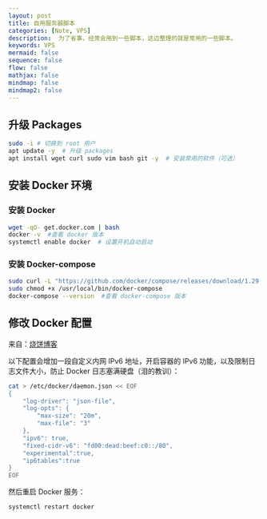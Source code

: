 ```yaml
---
layout: post
title: 自用服务器脚本
categories: [Note, VPS]
description:  为了省事，经常会用到一些脚本，这边整理的就是常用的一些脚本。
keywords: VPS
mermaid: false
sequence: false
flow: false
mathjax: false
mindmap: false
mindmap2: false
---
```




## 升级 Packages

```bash
sudo -i # 切换到 root 用户
apt update -y  # 升级 packages
apt install wget curl sudo vim bash git -y  # 安装常用的软件（可选）
```

## 安装 Docker 环境

### 安装 Docker
```bash
wget -qO- get.docker.com | bash
docker -v  #查看 docker 版本
systemctl enable docker  # 设置开机自动启动
```

### 安装 Docker-compose
```bash
sudo curl -L "https://github.com/docker/compose/releases/download/1.29.2/docker-compose-$(uname -s)-$(uname -m)" -o /usr/local/bin/docker-compose
sudo chmod +x /usr/local/bin/docker-compose
docker-compose --version  #查看 docker-compose 版本
```

## 修改 Docker 配置
来自：[烧饼博客](https://u.sb/debian-install-docker/)

以下配置会增加一段自定义内网 IPv6 地址，开启容器的 IPv6 功能，以及限制日志文件大小，防止 Docker 日志塞满硬盘（泪的教训）：

```bash
cat > /etc/docker/daemon.json << EOF
{
    "log-driver": "json-file",
    "log-opts": {
        "max-size": "20m",
        "max-file": "3"
    },
    "ipv6": true,
    "fixed-cidr-v6": "fd00:dead:beef:c0::/80",
    "experimental":true,
    "ip6tables":true
}
EOF
```

然后重启 Docker 服务：

```bash
systemctl restart docker
```
